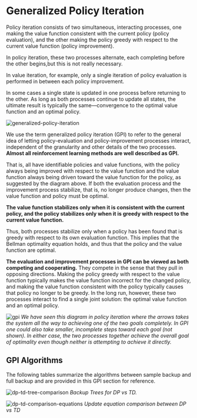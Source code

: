 
# Generalized Policy Iteration

Policy iteration consists of two simultaneous, interacting processes, one making the value function consistent with the current policy (policy evaluation), and the other making the policy greedy with respect to the current value function (policy improvement).  

In policy iteration, these two processes alternate, each completing before the other begins,but this is not really necessary.  

In value iteration, for example, only a single iteration of policy evaluation is performed in between each policy improvement. 

In some cases a single state is updated in one process before returning to the other.  As long as both processes continue to update all states, the ultimate result is typically the same—convergence to the optimal value function and an optimal policy.

![generalized-policy-iteration](images/generalized-policy-iteration.png)

We  use  the  term generalized  policy  iteration (GPI)  to  refer to the general idea of letting policy-evaluation and policy-improvement processes interact, independent of the granularity and other details of the two processes.  **Almost all reinforcement learning methods are well described as GPI.** 

That is, all have identifiable policies and value functions, with the policy always being improved with respect to the value function and the value function always being driven toward the value function for the policy, as suggested by the diagram above.  If both the evaluation process and the improvement process stabilize, that is, no longer produce changes, then the value function and policy must  be  optimal. 

**The  value  function  stabilizes  only  when  it is consistent with the current policy, and the policy stabilizes only when it is greedy with respect to the current value function.** 

Thus, both processes stabilize only when a policy has been found that is greedy with respect to its own evaluation function.  This implies that the Bellman optimality equation holds, and thus that the policy and the value function are optimal. 

**The evaluation and improvement processes in GPI can be viewed as both competing and cooperating.**  They compete in the sense that they pull in opposing directions.  Making the policy greedy with respect to the value function typically makes the value function incorrect for the changed policy, and making the value function consistent with the policy typically causes that policy no longer to be greedy.  In the long run,  however,  these two processes interact to find a single joint solution:  the optimal value function and an optimal policy.

![gpi](images/gpi.png)
_We have seen this diagram in policy iteration where the arrows takes the system all the way to achieving one of the two goals completely.  In GPI one could also take smaller, incomplete steps toward each goal (not shown).  In either case, the two processes together achieve the overall goal of optimality even though neither is attempting to achieve it directly._

## GPI Algorithms

The following tables summarize the algorithms between sample backup and full backup and are provided in this GPI section for reference. 

![dp-td-tree-comparison](images/dp-td-tree-comparison.png)
*Backup Trees for DP vs TD.*

![dp-td-comparison-equations](images/dp-td-comparison-equations.png)
*Update equation comparison between DP vs TD* 

